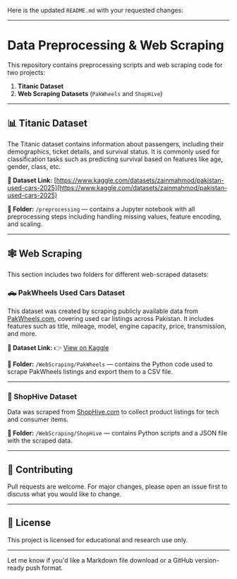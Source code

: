 Here is the updated `README.md` with your requested changes:

---

#  Data Preprocessing &  Web Scraping 

This repository contains preprocessing scripts and web scraping code for two projects:

1. **Titanic Dataset**
2. **Web Scraping Datasets** (`PakWheels` and `ShopHive`)

---

## 📊 Titanic Dataset

The Titanic dataset contains information about passengers, including their demographics, ticket details, and survival status.
It is commonly used for classification tasks such as predicting survival based on features like age, gender, class, etc.

**🔗 Dataset Link:**
[https://www.kaggle.com/datasets/zainmahmod/pakistan-used-cars-2025](https://www.kaggle.com/datasets/zainmahmod/pakistan-used-cars-2025)

**📁 Folder:**
`/preprocessing` — contains a Jupyter notebook with all preprocessing steps including handling missing values, feature encoding, and scaling.

---

## 🕸️ Web Scraping

This section includes two folders for different web-scraped datasets:

### 🛻 PakWheels Used Cars Dataset

This dataset was created by scraping publicly available data from [PakWheels.com](https://www.pakwheels.com), covering used car listings across Pakistan.
It includes features such as title, mileage, model, engine capacity, price, transmission, and more.

**🔗 Dataset Link:**
👉 [View on Kaggle](https://www.kaggle.com/datasets/zainmahmod/pakistan-used-cars-2025)

**📁 Folder:**
`/WebScraping/PakWheels` — contains the Python code used to scrape PakWheels listings and export them to a CSV file.

---

### 🛒 ShopHive Dataset

Data was scraped from [ShopHive.com](https://www.shophive.com) to collect product listings for tech and consumer items.

**📁 Folder:**
`/WebScraping/ShopHive` — contains Python scripts and a JSON file with the scraped data.

---

## 🤝 Contributing

Pull requests are welcome. For major changes, please open an issue first to discuss what you would like to change.

---

## 📄 License

This project is licensed for educational and research use only.

---

Let me know if you'd like a Markdown file download or a GitHub version-ready push format.
